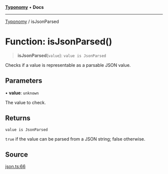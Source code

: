 [**Typonomy**](../README.md) • **Docs**

***

[Typonomy](../globals.md) / isJsonParsed

# Function: isJsonParsed()

> **isJsonParsed**(`value`): `value is JsonParsed`

Checks if a value is representable as a parsable JSON value.

## Parameters

• **value**: `unknown`

The value to check.

## Returns

`value is JsonParsed`

`true` if the value can be parsed from a JSON string; false otherwise.

## Source

[json.ts:66](https://github.com/softcraft-development/typonomy/blob/eea886e2cab97560257369acf8e7d17e5016c6e5/src/json.ts#L66)
